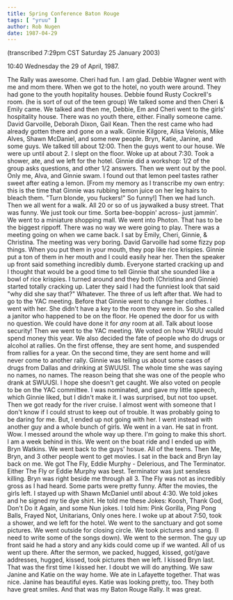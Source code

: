 ```yaml
---
title: Spring Conference Baton Rouge
tags: [ "yruu" ]
author: Rob Nugen
date: 1987-04-29
---
```


<p class=note>(transcribed 7:29pm CST Saturday 25 January 2003)</p>

<p class=date>10:40 Wednesday the 29 of April, 1987.</p>

<p>The Rally was awesome.  Cheri had fun.  I am glad.  Debbie Wagner
went with me and mom there.  When we got to the hotel, no youth were
around.  They had gone to the youth hopitality houses.  Debbie found
Rusty Cockrell's room.  (he is sort of out of the teen group) We
talked some and then Cheri & Emily came.  We talked and then me,
Debbie, Em and Cheri went to the girls' hospitality house.  There was
no youth there, either.  Finally someone came.  David Garvoille,
Deborah Dixon, Gail Kean.  Then the rest came who had already gotten
there and gone on a walk.  Ginnie Kilgore, Alisa Velonis, Mike Alves,
Shawn McDaniel, and some new people.  Bryn, Katie, Janine, and some
guys.  We talked till about 12:00.  Then the guys went to our house.
We were up until about 2.  I slept on the floor.  Woke up at about
7:30.  Took a shower, ate, and we left for the hotel.  Ginnie did a
workshop: 1/2 of the group asks questions, and other 1/2 answers.
Then we went out by the pool.  Only me, Alva, and Ginnie swam.  I
found out that lemon peel tastes rather sweet after eating a lemon.
[From my memory as I transcribe my own entry: this is the time that
Ginnie was rubbing lemon juice on her leg hairs to bleach them.  "Turn
blonde, you fuckers!"  So funny!] Then we had lunch.  Then we all went
for a walk.  All 20 or so of us jaywalked a busy street.  That was
funny.  We just took our time.  Sorta bee-boppin' across- just
jammin'.  We went to a miniature shopping mall.  We went into Photon.
That has to be the biggest rippoff.  There was no way we were going to
play.  There was a meeting going on when we came back.  I sat by
Emily, Cheri, Ginnie, & Christina.  The meeting was very boring.
David Garvoille had some fizzy pop things.  When you put them in your
mouth, they pop like rice krispies.  Ginnie put a ton of them in her
mouth and I could easily hear her.  Then the speaker up front said
something incredibly dumb.  Everyone started cracking up and I thought
that would be a good time to tell Ginnie that she sounded like a bowl
of rice krispies.  I turned around and they both (Christina and
Ginnie) started totally cracking up.  Later they said I had the
funniest look that said "why did she say that?"  Whatever.  The three
of us left after that.  We had to go to the YAC meeting.  Before that
Ginnie went to change her clothes.  I went with her.  She didn't have
a key to the room they were in.  So she called a janitor who happened
to be on the floor.  He opened the door for us with no question.  We
could have done it for <em>any</em> room at all.  Talk about loose
security!  Then we went to the YAC meeting.  We voted on how YRUU
would spend money this year.  We also decided the fate of people who
do drugs or alcohol at rallies.  On the first offense, they are sent
home, and suspended from rallies for a year.  On the second time, they
are sent home and will never come to another rally.  Ginnie was
telling us about some cases of drugs from Dallas and drinking at
SWUUSI. The whole time she was saying no names, no names.  The reason
being that she was one of the people who drank at SWUUSI.  I hope she
doesn't get caught.  We also voted on people to be on the YAC
committee.  I was nominated, and gave my little speech, which Ginnie
liked, but I didn't make it.  I was surprised, but not too upset.
Then we got ready for the river cruise.  I almost went with someone
that I don't know if I could strust to keep out of trouble.  It was
probably going to be daring for me.  But, I ended up not going with
her.  I went instead with another guy and a whole bunch of girls.  We
went in a van.  He sat in front.  Wow.  I messed around the whole way
up there.  I'm going to make this short.  I am a week behind in this.
We went on the boat ride and I ended up with Bryn Watkins.  We went
back to the guys' hosue.  All of the teens.  Then Me, Bryn, and 3
other people went to get movies.  I sat in the back and Bryn lay back
on me.  We got The Fly, Eddie Murphy - Delerious, and The Terminator.
Either The Fly or Eddie Murphy was best.  Terminator was just sensless
killing.  Bryn was right beside me through all 3.  The Fly was not as
incredibly gross as I had heard. Some parts were pretty funny. After
the movies, the girls left.  I stayed up with Shawn McDaniel until
about 4:30.  We told jokes and he signed my tie dye shirt.  He told me
these Jokes: Koosh, Thank God, Don't Do it Again, and some Nun jokes.
I told him: Pink Gorilla, Ping Pong Balls, Frayed Not, Unitarians,
Only ones here.  I woke up at about 7:50, took a shower, and we left
for the hotel.  We went to the sanctuary and got some pictures.  We
went outside for closing circle.  We took pictures and sang.  (I need
to write some of the songs down).  We went to the sermon.  The guy up
front said he had a story and any kids could come up if we wanted.
All of us went up there.  After the sermon, we packed, hugged, kissed,
got/gave addresses, hugged, kissed, took pictures then we left.  I
kissed Bryn last.  That was the first time I kissed her.  I doubt we
will do anything.  We saw Janine and Katie on the way home.  We ate in
Lafayette together.  That was nice.  Janine has beautiful eyes.  Katie
was looking pretty, too.  They both have great smiles.  And that was
my Baton Rouge Rally.  It was great.</p>
